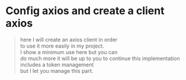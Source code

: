 # Config axios and create a client axios

> here I will create an axios client in order  
> to use it more easily in my project.  
> I show a minimum use here but you can  
> do much more it will be up to you to continue
> this implementation includes a token management  
> but I let you manage this part.
